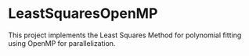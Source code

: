# LeastSquaresOpenMP
This project implements the Least Squares Method for polynomial fitting using OpenMP for parallelization.
